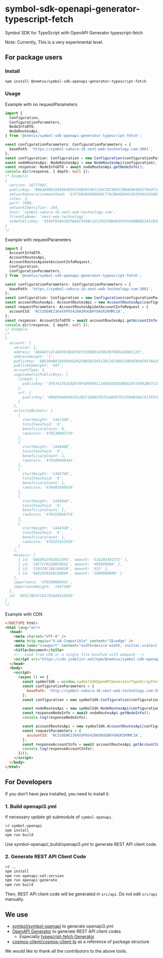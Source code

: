 # symbol-sdk-openapi-generator-typescript-fetch

Symbol SDK for TypeScript with OpenAPI Generator typescript-fetch

Note: Currently, This is a very experimental level.

## For package users

### Install

```bash
npm install @nemtus/symbol-sdk-openapi-generator-typescript-fetch
```

### Usage

Example with no requestParameters

```typescript
import {
  Configuration,
  ConfigurationParameters,
  NodeInfoDTO,
  NodeRoutesApi,
} from '@nemtus/symbol-sdk-openapi-generator-typescript-fetch';

const configurationParameters: ConfigurationParameters = {
  basePath: 'https://symbol-sakura-16.next-web-technology.com:3001',
};
const configuration: Configuration = new Configuration(configurationParameters);
const nodeRoutesApi: NodeRoutesApi = new NodeRoutesApi(configuration);
const response: NodeInfoDTO = await nodeRoutesApi.getNodeInfo();
console.dir(response, { depth: null });
/* Example: 
{
  version: 16777987,
  publicKey: 'B86304B01045894ED9250B3DCD6313DC2EC0DD529B4E864EA376A2F341D3CFD4',
  networkGenerationHashSeed: '57F7DA205008026C776CB6AED843393F04CD458E0AA2D9F1D5F31A402072B2D6',
  roles: 3,
  port: 7900,
  networkIdentifier: 104,
  host: 'symbol-sakura-16.next-web-technology.com',
  friendlyName: 'next-web-technology',
  nodePublicKey: '9545F928A1B2FB4AC944BC1EC2F01FB84A503F6449B6BE3451B3F7A0F06B5BCF'
}
*/
```

Example with requestParameters

```typescript
import {
  AccountInfoDTO,
  AccountRoutesApi,
  AccountRoutesApiGetAccountInfoRequest,
  Configuration,
  ConfigurationParameters,
} from '@nemtus/symbol-sdk-openapi-generator-typescript-fetch';

const configurationParameters: ConfigurationParameters = {
  basePath: 'https://symbol-sakura-16.next-web-technology.com:3001',
};
const configuration: Configuration = new Configuration(configurationParameters);
const accountRoutesApi: AccountRoutesApi = new AccountRoutesApi(configuration);
const requestParameters: AccountRoutesApiGetAccountInfoRequest = {
  accountId: 'NCSIOEWE2364XXP65426W3RUGBRYOAGR3KMMCIA',
};
const response: AccountInfoDTO = await accountRoutesApi.getAccountInfo(requestParameters);
console.dir(response, { depth: null });
// Example: 
/*
{
  account: {
    version: 1,
    address: '68A48712C4D6FDCBDDFEEF35EB6E3430638700D1DA98C120',
    addressHeight: '1',
    publicKey: 'B86304B01045894ED9250B3DCD6313DC2EC0DD529B4E864EA376A2F341D3CFD4',
    publicKeyHeight: '447',
    accountType: 1,
    supplementalPublicKeys: {
      linked: {
        publicKey: '5F87A37D1EAD570F4D0FD4C11A9D5EED5ABE82EF2E992B97CCDAC84F241470E0'
      },
      vrf: {
        publicKey: '806E9448598C922B371DA8CFD7E16E8F5F53594B3AECE13F0708778A4480A752'
      }
    },
    activityBuckets: [
      {
        startHeight: '1447200',
        totalFeesPaid: '0',
        beneficiaryCount: 0,
        rawScore: '476538883720'
      },
      {
        startHeight: '1446480',
        totalFeesPaid: '0',
        beneficiaryCount: 1,
        rawScore: '476509686441'
      },
      {
        startHeight: '1445760',
        totalFeesPaid: '0',
        beneficiaryCount: 1,
        rawScore: '476481049034'
      },
      {
        startHeight: '1445040',
        totalFeesPaid: '0',
        beneficiaryCount: 1,
        rawScore: '476353869759'
      },
      {
        startHeight: '1444320',
        totalFeesPaid: '0',
        beneficiaryCount: 1,
        rawScore: '476325431930'
      }
    ],
    mosaics: [
      { id: '6BED913FA20223F8', amount: '516203401572' },
      { id: '24F7CF825DBCDD42', amount: '499999886' },
      { id: '310378C18A140D1B', amount: '923' },
      { id: '6AE25FA5E8CA0646', amount: '1000000000' }
    ],
    importance: '476509686441',
    importanceHeight: '1447200'
  },
  id: '60517BE5CCA17918A561056D'
}
*/
```

Example with CDN

```html
<!DOCTYPE html>
<html lang="en">
  <head>
    <meta charset="UTF-8" />
    <meta http-equiv="X-UA-Compatible" content="IE=edge" />
    <meta name="viewport" content="width=device-width, initial-scale=1.0" />
    <title>Document</title>
    <!-- Load from CDN or a single file bundled with webpack -->
    <script src="https://cdn.jsdelivr.net/npm/@nemtus/symbol-sdk-openapi-generator-typescript-fetch@0.1.0/index.min.js"></script>
  </head>
  <body>
    <script>
      (async () => {
        const symbolSdk = window.symbolSdkOpenAPIGeneratorTypeScriptFetch;
        const configurationParameters = {
          basePath: 'http://symbol-sakura-16.next-web-technology.com:3000',
        };
        const configuration = new symbolSdk.Configuration(configurationParameters);

        const nodeRoutesApi = new symbolSdk.NodeRoutesApi(configuration);
        const responseNodeInfo = await nodeRoutesApi.getNodeInfo();
        console.log(responseNodeInfo);

        const accountRoutesApi = new symbolSdk.AccountRoutesApi(configuration);
        const requestParameters = {
          accountId: 'NCSIOEWE2364XXP65426W3RUGBRYOAGR3KMMCIA',
        };
        const responseAccountInfo = await accountRoutesApi.getAccountInfo(requestParameters);
        console.log(responseAccountInfo);
      })();
    </script>
  </body>
</html>
```

## For Developers

If you don't have java installed, you need to install it.

### 1. Build openapi3.yml

If necessary update git submodule of `symbol-openapi`.

```bash
cd symbol-openapi
npm install
npm run build
```

Use symbol-openapi/_build/openapi3.yml to generate REST API client code.

### 2. Generate REST API Client Code

```bash
cd ..
npm install
npm run openapi:set:version
npm run openapi:generate
npm run build
```

Then, REST API client code will be generated in `src/api`.
Do not edit `src/api` manually.

## We use

- [symbol/symbol-openapi](https://github.com/symbol/symbol-openapi) to generate openapi3.yml
- [OpenAPI Generator](https://openapi-generator.tech/) to generate REST API client codes
  - Especially [typescript-fetch Generator](https://openapi-generator.tech/docs/generators/typescript-fetch)
- [cosmos-client/cosmos-client-ts](https://github.com/cosmos-client/cosmos-client-ts) as a reference of package structure

We would like to thank all the contributors to the above tools.
